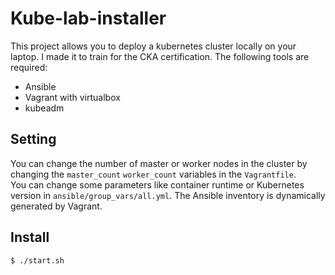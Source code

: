 # Kube-lab-installer

This project allows you to deploy a kubernetes cluster locally on your laptop. I made it to train for the CKA certification.
The following tools are required:

- Ansible 
- Vagrant with virtualbox
- kubeadm

## Setting

You can change the number of master or worker nodes in the cluster by changing the `master_count` `worker_count` variables in the `Vagrantfile`.   
You can change some parameters like container runtime or Kubernetes version in `ansible/group_vars/all.yml`.
The Ansible inventory is dynamically generated by Vagrant.  

## Install

```
$ ./start.sh
```


